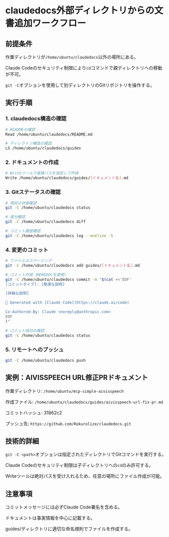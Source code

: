 # claudedocs外部ディレクトリからの文書追加ワークフロー

## 前提条件

作業ディレクトリが`/home/ubuntu/claudedocs`以外の場所にある。

Claude Codeのセキュリティ制限により`cd`コマンドで親ディレクトリへの移動が不可。

`git -C`オプションを使用して別ディレクトリのGitリポジトリを操作する。

## 実行手順

### 1. claudedocs構造の確認

```bash
# READMEの確認
Read /home/ubuntu/claudedocs/README.md

# ディレクトリ構造の確認
LS /home/ubuntu/claudedocs/guides
```

### 2. ドキュメントの作成

```bash
# Writeツールで直接パスを指定して作成
Write /home/ubuntu/claudedocs/guides/[ドキュメント名].md
```

### 3. Gitステータスの確認

```bash
# 現在の状態確認
git -C /home/ubuntu/claudedocs status

# 差分確認
git -C /home/ubuntu/claudedocs diff

# コミット履歴確認
git -C /home/ubuntu/claudedocs log --oneline -5
```

### 4. 変更のコミット

```bash
# ファイルのステージング
git -C /home/ubuntu/claudedocs add guides/[ドキュメント名].md

# コミット作成（HEREDOCを使用）
git -C /home/ubuntu/claudedocs commit -m "$(cat <<'EOF'
[コミットタイプ]: [簡潔な説明]

[詳細な説明]

🤖 Generated with [Claude Code](https://claude.ai/code)

Co-Authored-By: Claude <noreply@anthropic.com>
EOF
)"

# コミット成功の確認
git -C /home/ubuntu/claudedocs status
```

### 5. リモートへのプッシュ

```bash
git -C /home/ubuntu/claudedocs push
```

## 実例：AIVISSPEECH URL修正PRドキュメント

作業ディレクトリ: `/home/ubuntu/mcp-simple-aivisspeech`

作成ファイル: `/home/ubuntu/claudedocs/guides/aivisspeech-url-fix-pr.md`

コミットハッシュ: 31862c2

プッシュ先: `https://github.com/Rokurolize/claudedocs.git`

## 技術的詳細

`git -C <path>`オプションは指定されたディレクトリでGitコマンドを実行する。

Claude Codeのセキュリティ制限は子ディレクトリへの`cd`のみ許可する。

Writeツールは絶対パスを受け入れるため、任意の場所にファイル作成が可能。

## 注意事項

コミットメッセージには必ずClaude Code署名を含める。

ドキュメントは事実情報を中心に記載する。

guides/ディレクトリに適切な命名規則でファイルを作成する。
